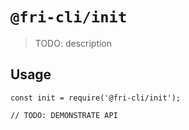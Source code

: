 # `@fri-cli/init`

> TODO: description

## Usage

```
const init = require('@fri-cli/init');

// TODO: DEMONSTRATE API
```
